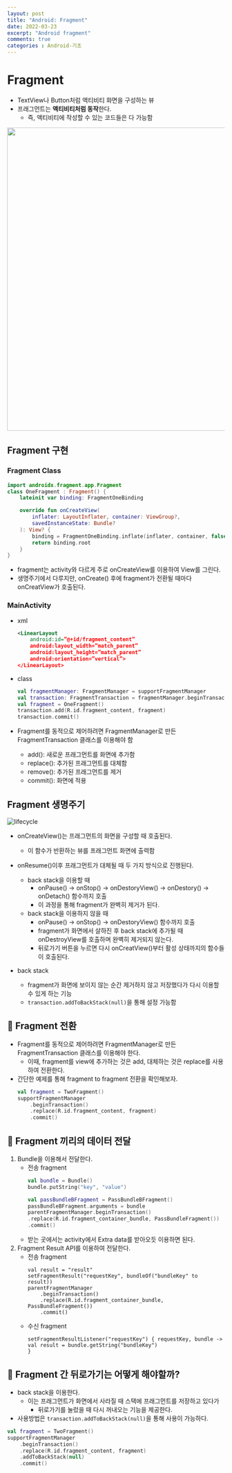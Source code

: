 ```yaml
---
layout: post
title: "Android: Fragment"
date: 2022-03-23
excerpt: "Android fragment"
comments: true
categories : Android-기초
---
```


# Fragment
- TextView나 Button처럼 액티비티 화면을 구성하는 뷰
- 프래그먼트는 **액티비티처럼 동작**한다.
    - 즉, 액티비티에 작성할 수 있는 코드들은 다 가능함

<img src="https://developer.android.com/images/guide/fragments/fragment-screen-sizes.png" width="700px"/>

<br/>

## Fragment 구현
### Fragment Class
```kotlin
import androidx.fragment.app.Fragment
class OneFragment : Fragment() {
    lateinit var binding: FragmentOneBinding

    override fun onCreateView(
        inflater: LayoutInflater, container: ViewGroup?,
        savedInstanceState: Bundle?
    ): View? {
        binding = FragmentOneBinding.inflate(inflater, container, false)
        return binding.root
    }
}
```
- fragment는 activity와 다르게 주로 onCreateView를 이용하여 View를 그린다.
- 생명주기에서 다루지만, onCreate() 후에 fragment가 전환될 때마다 onCreatView가 호출된다.

### MainActivity
- xml
    ```xml
    <LinearLayout
        android:id=”@+id/fragment_content”
        android:layout_width=”match_parent”
        android:layout_height=”match_parent”
        android:orientation=”vertical”>
    </LinearLayout>
    ```
- class
    ```kotlin
    val fragmentManager: FragmentManager = supportFragmentManager
    val transaction: FragmentTransaction = fragmentManager.beginTransaction()
    val fragment = OneFragment()
    transaction.add(R.id.fragment_content, fragment)
    transaction.commit()
    ```

- Fragment를 동적으로 제어하려면 FragmentManager로 만든 FragmentTransaction 클래스를 이용해야 함
    - add(): 새로운 프래그먼트를 화면에 추가함
    - replace(): 추가된 프래그먼트를 대체함
    - remove(): 추가된 프래그먼트를 제거
    - commit(): 화면에 적용
## Fragment 생명주기
![lifecycle](https://developer.android.com/images/guide/fragments/fragment-view-lifecycle.png)
- onCreateView()는 프래그먼트의 화면을 구성할 때 호출된다.
    - 이 함수가 반환하는 뷰를 프래그먼트 화면에 출력함
- onResume()이후 프래그먼트가 대체될 때 두 가지 방식으로 진행된다.
    - back stack을 이용할 때
        - onPause() → onStop() → onDestoryView() → onDestory() → onDetach() 함수까지 호출
        - 이 과정을 통해 fragment가 완벽히 제거가 된다.
    - back stack을 이용하지 않을 때
        - onPause() → onStop() → onDestoryView() 함수까지 호출
        - fragment가 화면에서 살하진 후 back stack에 추가될 때 onDestroyView를 호출하며 완벽히 제거되지 않는다.
        - 뒤로가기 버튼을 누르면 다시 onCreatView()부터 활성 상태까지의 함수들이 호출된다.
        
- back stack
    - fragment가 화면에 보이지 않는 순간 제거하지 않고 저장했다가 다시 이용할 수 있게 하는 기능
    - `transaction.addToBackStack(null)`을 통해 설정 가능함

## 🎯 Fragment 전환
- Fragment를 동적으로 제어하려면 FragmentManager로 만든 FragmentTransaction 클래스를 이용해야 한다.
    - 이때, fragment를 view에 추가하는 것은 add, 대체하는 것은 replace를 사용하여 전환한다.
- 간단한 예제를 통해 fragment to fragment 전환을 확인해보자.
    ```kotlin
    val fragment = TwoFragment()
    supportFragmentManager
        .beginTransaction()
        .replace(R.id.fragment_content, fragment)
        .commit()
    ```
## 🎯 Fragment 끼리의 데이터 전달
1. Bundle을 이용해서 전달한다.
    - 전송 fragment
        ```kotlin
        val bundle = Bundle()
        bundle.putString("key", "value")

        val passBundleBFragment = PassBundleBFragment()
        passBundleBFragment.arguments = bundle
        parentFragmentManager.beginTransaction()
        .replace(R.id.fragment_container_bundle, PassBundleFragment())
        .commit()
        ```
    - 받는 곳에서는 activity에서 Extra data를 받아오듯 이용하면 된다.
2. Fragment Result API를 이용하여 전달한다.
    - 전송 fragment
        ```
        val result = "result"
        setFragmentResult("requestKey", bundleOf("bundleKey" to result))
        parentFragmentManager
            .beginTransaction()
            .replace(R.id.fragment_container_bundle, PassBundleFragment())
            .commit()
       ```
    - 수신 fragment
        ```
        setFragmentResultListener("requestKey") { requestKey, bundle ->
        val result = bundle.getString("bundleKey")
        }
       ```
## 🎯 Fragment 간 뒤로가기는 어떻게 해야할까?
- back stack을 이용한다.
    - 이는 프래그먼트가 화면에서 사라질 때 스택에 프래그먼트를 저장하고 있다가
        - 뒤로가기를 눌렀을 때 다시 꺼내오는 기능을 제공한다.
- 사용방법은 `transaction.addToBackStack(null)`을 통해 사용이 가능하다.
```kotlin
val fragment = TwoFragment()
supportFragmentManager
    .beginTransaction()
    .replace(R.id.fragment_content, fragment)
    .addToBackStack(null)
    .commit()
```